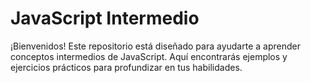 # JavaScript Intermedio

¡Bienvenidos! Este repositorio está diseñado para ayudarte a aprender conceptos intermedios de JavaScript. Aquí encontrarás ejemplos y ejercicios prácticos para profundizar en tus habilidades.
